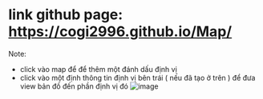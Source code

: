 # link github page: https://cogi2996.github.io/Map/
Note: 
+ click vào map để để thêm một đánh dấu định vị
+ click vào một định thông tin định vị bên trái ( nếu đã tạo ở trên ) để đưa view bản đồ đến phần định vị đó
![image](https://github.com/cogi2996/Map/assets/95753623/0a2ef47e-130b-4873-8741-735a476c0c52)
